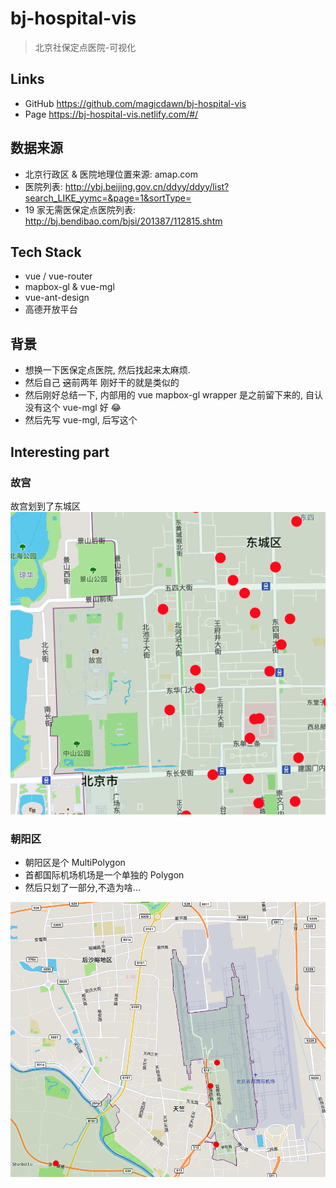 # bj-hospital-vis

> 北京社保定点医院-可视化

## Links

- GitHub https://github.com/magicdawn/bj-hospital-vis
- Page https://bj-hospital-vis.netlify.com/#/

## 数据来源

- 北京行政区 & 医院地理位置来源: amap.com
- 医院列表: http://ybj.beijing.gov.cn/ddyy/ddyy/list?search_LIKE_yymc=&page=1&sortType=
- 19 家无需医保定点医院列表: http://bj.bendibao.com/bjsi/201387/112815.shtm

## Tech Stack

- vue / vue-router
- mapbox-gl & vue-mgl
- vue-ant-design
- 高德开放平台

## 背景

- 想换一下医保定点医院, 然后找起来太麻烦.
- 然后自己 <del>这</del>前两年 刚好干的就是类似的
- 然后刚好总结一下, 内部用的 vue mapbox-gl wrapper 是之前留下来的, 自认没有这个 vue-mgl 好 😂
- 然后先写 vue-mgl, 后写这个

## Interesting part

### 故宫

故宫划到了东城区
![the forbidden city](./img/forbidden-city.png)

### 朝阳区

- 朝阳区是个 MultiPolygon
- 首都国际机场机场是一个单独的 Polygon
- 然后只划了一部分,不造为啥...

![capital international airport](./img/capital-international-airport.png)
